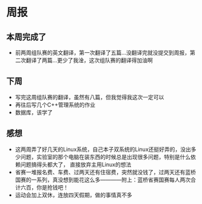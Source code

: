 # 周报
## 本周完成了
- 前两周组队赛的英文翻译，第一次翻译了五篇...没翻译完就没提交到周报，第二次翻译了两篇...更少了我淦，这次组队赛的翻译得加油啊
## 下周
- 写完这周组队赛的翻译，虽然有八篇，但我觉得我这次一定可以
- 再往后写几个C++管理系统的作业
- 数据库，该学了
## 感想
- 这两周弄了好几天的Linux系统，自己本子双系统的Linux还挺好弄的，没出多少问题，实验室的那个电脑在装东西的时候总是出现很多问题，特别是什么依赖问题搞得头都大了，
直接放弃主用Linux的想法
- 省赛一堆报名费、车费、过两天还有住宿费，突然就没钱了，过两天还有蓝桥国赛的一系列，真没想到能花这么多————附上：蓝桥省赛国赛每人两次合计六百，你是抢钱吧！
- 运动会加上双休，连放四天假期，做的事情真不多
